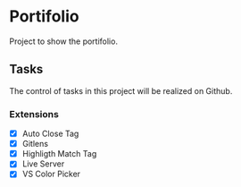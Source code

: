 # Portifolio

Project to show the portifolio.

## Tasks

The control of tasks in this project will be realized on Github.

### Extensions

- [x] Auto Close Tag
- [x] Gitlens
- [x] Highligth Match Tag
- [x] Live Server
- [x] VS Color Picker
